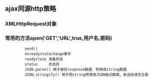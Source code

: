 ## ajax同源http策略
### XMLHttpRequest对象
### 常用的方法open('GET','URL',true,用户名,密码)
			 send()
			 onreadystatechange事件
			 readystate 准备状态
			 status 	状态码
			 JSON.parse() 用于接受response数据，转换成string数据
			 JSON.stringify() 用于把string转换成JSON格式数据，发送给请求主题
			 